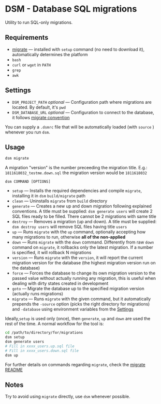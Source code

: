 # DSM - Database SQL migrations

Utility to run SQL-only migrations.

## Requirements

- [migrate](https://github.com/golang-migrate/migrate) — installed with `setup`
  command (no need to download it), automatically determines the platform
- `bash`
- `curl` or `wget` in `PATH`
- `grep`
- `awk`

## Settings

- `DSM_PROJECT_PATH` _optional_ — Configuration path where migrations are
  located. By default, it's `pwd`
- `DSM_DATABASE_URL` _optional_ — Configuration to connect to the database, it
  follows
  [migrate convention](https://github.com/golang-migrate/migrate/blob/master/database/postgres/README.md)

You can supply a `.dsmrc` file that will be automatically loaded (with `source`
) whenever you run `dsm`.

## Usage

```bash
dsm migrate
```

A migration "version" is the number preceeding the migration title. E.g.:
`1811618032_testme.down.sql` the migration version would be `1811618032`

`dsm COMMAND [OPTIONS]`

- `setup` — Installs the required dependencies and compile `migrate`,
  installing it in `dsm` `build/migrate` path
- `clean` — Uninstalls `migrate` from `build` directory
- `generate` — Creates a new up and down migration following explained
  conventions. A title must be supplied: `dsm generate users` will
  create 2 SQL files ready to be filled. There cannot be 2 migrations with
  same title
- `destroy` — Removes a migration (up and down). A title must be supplied:
  `dsm destroy users` will remove SQL files having title `users`
- `up` — Runs `migrate` with the `up` command, optionally accepting how many
  migrations to run, otherwise **all of the non-applied**
- `down` — Runs `migrate` with the `down` command. Differently from raw `down`
  command on `migrate`, it rollbacks only the latest migration. If a number is
  specified, it will rollback N migrations
- `version` — Runs `migrate` with the `version`, it will report the current
  migration version for the database (the highest migration version run on the
  database)
- `force` — Forces the database to change its own migration version to the
  passed value without actually running any migration, this is useful when
  dealing with dirty states created in development
- `goto` — Migrate the database up to the specified migration version (actually
  runs migrations)
- `migrate` — Runs `migrate` with the given command, but it automatically
  prepends the `-source` option (picks the right directory for migrations) and
  `-database` using environment variables from the [Settings](#settings)

Ideally,`setup` is used only (once), then `generate`, `up` and `down` are used
the rest of the time. A normal workflow for the tool is:

```bash
cd /path/to/directory/for/migrations
dsm setup
dsm generate users
# Fill in xxxx_users.up.sql file
# Fill in xxxx_users.down.sql file
dsm up
```

For further details on commands regarding `migrate`, check the
[migrate README](https://github.com/golang-migrate/migrate)

## Notes

Try to avoid using `migrate` directly, use `dsm` whenever possible.

